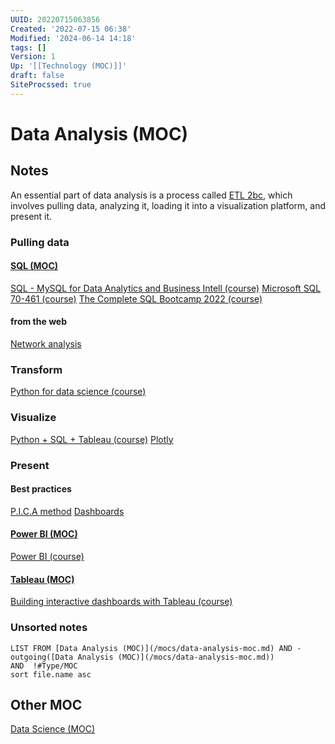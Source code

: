 ```yaml
---
UUID: 20220715063856
Created: '2022-07-15 06:38'
Modified: '2024-06-14 14:18'
tags: []
Version: 1
Up: '[[Technology (MOC)]]'
draft: false
SiteProcssed: true
---
```




# Data Analysis (MOC)

## Notes

An essential part of data analysis is a process called [ETL 2bc](/notes/etl-2bc.md), which involves pulling data, analyzing it, loading it into a visualization platform, and present it.

### Pulling data
#### [SQL (MOC)](/mocs/sql-moc.md)
[SQL - MySQL for Data Analytics and Business Intell (course)](/notes/sql---mysql-for-data-analytics-and-business-intell-course.md)
[Microsoft SQL 70-461 (course)](/notes/microsoft-sql-70-461-course.md)
[The Complete SQL Bootcamp 2022 (course)](/notes/the-complete-sql-bootcamp-2022-course.md)

#### from the web 
[Network analysis](/notes/network-analysis.md)

### Transform
[Python for data science (course)](/notes/python-for-data-science-course.md)

### Visualize
[Python + SQL + Tableau (course)](/notes/python-+-sql-+-tableau-course.md)
[Plotly](/notes/plotly.md)

### Present
#### Best practices
[P.I.C.A method](null)
[Dashboards](/notes/dashboards.md)

#### [Power BI (MOC)](/mocs/power-bi-moc.md)
[Power BI (course)](/notes/power-bi-course.md)
#### [Tableau (MOC)](/mocs/tableau-moc.md)
[Building interactive dashboards with Tableau (course)](/notes/building-interactive-dashboards-with-tableau-course.md)

### Unsorted notes
```dataview
LIST FROM [Data Analysis (MOC)](/mocs/data-analysis-moc.md) AND -outgoing([Data Analysis (MOC)](/mocs/data-analysis-moc.md))
AND  !#Type/MOC 
sort file.name asc
```

## Other MOC

[Data Science (MOC)](/mocs/data-science-moc.md)
